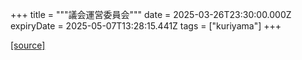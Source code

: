 +++
title = """議会運営委員会"""
date = 2025-03-26T23:30:00.000Z
expiryDate = 2025-05-07T13:28:15.441Z
tags = ["kuriyama"]
+++


[[source]](https://www.town.kuriyama.hokkaido.jp/site/gikai/29874.html)
